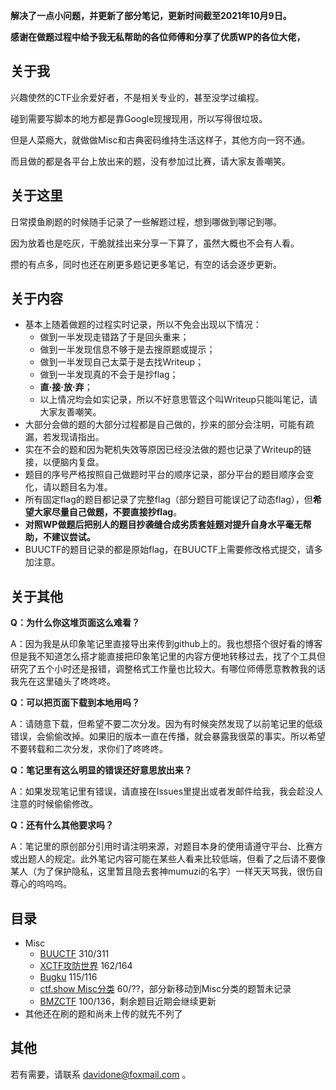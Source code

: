 **解决了一点小问题，并更新了部分笔记，更新时间截至2021年10月9日。**

**感谢在做题过程中给予我无私帮助的各位师傅和分享了优质WP的各位大佬，**

## 关于我
兴趣使然的CTF业余爱好者，不是相关专业的，甚至没学过编程。
  
碰到需要写脚本的地方都是靠Google现搜现用，所以写得很垃圾。
  
但是人菜瘾大，就做做Misc和古典密码维持生活这样子，其他方向一窍不通。
  
而且做的都是各平台上放出来的题，没有参加过比赛，请大家友善嘲笑。
  
## 关于这里
日常摸鱼刷题的时候随手记录了一些解题过程，想到哪做到哪记到哪。
  
因为放着也是吃灰，干脆就挂出来分享一下算了，虽然大概也不会有人看。
  
攒的有点多，同时也还在刷更多题记更多笔记，有空的话会逐步更新。
  
## 关于内容
+ 基本上随着做题的过程实时记录，所以不免会出现以下情况：
    + 做到一半发现走错路了于是回头重来；
    + 做到一半发现信息不够于是去搜原题或提示；
    + 做到一半发现自己太菜于是去找Writeup；
    + 做到一半发现真的不会于是抄flag；
    + **直·接·放·弃**；
    + 以上情况均会如实记录，所以不好意思管这个叫Writeup只能叫笔记，请大家友善嘲笑。
+ 大部分会做的题的大部分过程都是自己做的，抄来的部分会注明，可能有疏漏，若发现请指出。
+ 实在不会的题和因为靶机失效等原因已经没法做的题也记录了Writeup的链接，以便脑内复盘。
+ 题目的序号严格按照自己做题时平台的顺序记录，部分平台的题目顺序会变化，请以题目名为准。
+ 所有固定flag的题目都记录了完整flag（部分题目可能误记了动态flag），但**希望大家尽量自己做题，不要直接抄flag**。
+ **对照WP做题后把别人的题目抄袭缝合成劣质套娃题对提升自身水平毫无帮助，不建议尝试。**
+ BUUCTF的题目记录的都是原始flag，在BUUCTF上需要修改格式提交，请多加注意。
  
## 关于其他
**Q：为什么你这堆页面这么难看？**
  
A：因为我是从印象笔记里直接导出来传到github上的。我也想搭个很好看的博客但是我不知道怎么搭才能直接把印象笔记里的内容方便地转移过去，找了个工具但研究了五个小时还是报错，调整格式工作量也比较大。有哪位师傅愿意教教我的话我先在这里磕头了咚咚咚。
  
**Q：可以把页面下载到本地用吗？**
  
A：请随意下载，但希望不要二次分发。因为有时候突然发现了以前笔记里的低级错误，会偷偷改掉。如果旧的版本一直在传播，就会暴露我很菜的事实。所以希望不要转载和二次分发，求你们了咚咚咚。

**Q：笔记里有这么明显的错误还好意思放出来？**
  
A：如果发现笔记里有错误，请直接在Issues里提出或者发邮件给我，我会趁没人注意的时候偷偷修改。
  
**Q：还有什么其他要求吗？**
  
A：笔记里的原创部分引用时请注明来源，对题目本身的使用请遵守平台、比赛方或出题人的规定。此外笔记内容可能在某些人看来比较低端，但看了之后请不要像某人（为了保护隐私，这里暂且隐去套神mumuzi的名字）一样天天骂我，很伤自尊心的呜呜呜。
  
## 目录
+ Misc
    + [BUUCTF](https://davidcheyenneone.github.io/Misc/BUUCTF/BUUCTF.html)
310/311
    + [XCTF攻防世界](https://davidcheyenneone.github.io/Misc/XCTF/XCTF.html)
162/164
    + [Bugku](https://davidcheyenneone.github.io/Misc/Bugku/Bugku.html)
115/116
    + [ctf.show Misc分类](https://davidcheyenneone.github.io/Misc/CTFshow/CTFshow.html)
60/??，部分新移动到Misc分类的题暂未记录
    + [BMZCTF](https://davidcheyenneone.github.io/Misc/BMZCTF/BMZCTF.html)
100/136，剩余题目近期会继续更新
+ 其他还在刷的题和尚未上传的就先不列了
  
## 其他
若有需要，请联系 davidone@foxmail.com 。
